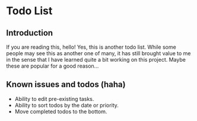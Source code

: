 # Todo List

## Introduction

If you are reading this, hello! Yes, this is another todo list. While some people may see this as another one of many, it has still brought value to me in the sense that I have learned quite a bit working on this project. Maybe these are popular for a good reason...

## Known issues and todos (haha)

- Ability to edit pre-existing tasks.
- Ability to sort todos by the date or priority.
- Move completed todos to the bottom.
